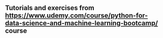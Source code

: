 ## Tutorials and exercises from https://www.udemy.com/course/python-for-data-science-and-machine-learning-bootcamp/ course
